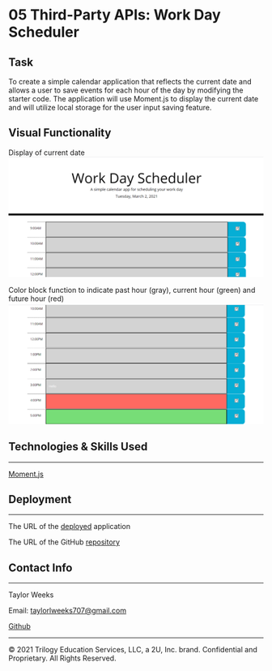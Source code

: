 # 05 Third-Party APIs: Work Day Scheduler

## Task

To create a simple calendar application that reflects the current date and allows a user to save events for each hour of the day by modifying the starter code. The application will use Moment.js to display the current date and will utilize local storage for the user input saving feature.


## Visual Functionality

Display of current date
![](\Assets\workDayDate.png)

Color block function to indicate past hour (gray), current hour (green) and future hour (red)
![](\Assets\workDaycolor.png)


## Technologies & Skills Used
---

[Moment.js](https://momentjs.com/)




## Deployment
---
The URL of the [deployed](https://tweeks07.github.io/Day-Planner/) application

The URL of the GitHub [repository](https://github.com/tweeks07/Day-Planner)

## Contact Info
---
Taylor Weeks

Email:  taylorlweeks707@gmail.com

[Github](https://github.com/tweeks07)

---
© 2021 Trilogy Education Services, LLC, a 2U, Inc. brand. Confidential and Proprietary. All Rights Reserved.
